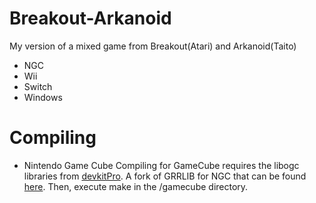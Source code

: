 # Breakout-Arkanoid
My version of a mixed game from Breakout(Atari) and Arkanoid(Taito)

 - NGC
 - Wii
 - Switch
 - Windows

# Compiling
- Nintendo Game Cube
Compiling for GameCube requires the libogc libraries from [devkitPro](https://devkitpro.org/wiki/Getting_Started). A fork of GRRLIB for NGC that can be found [here](https://github.com/capz/GRRLIB). Then, execute make in the /gamecube directory.

